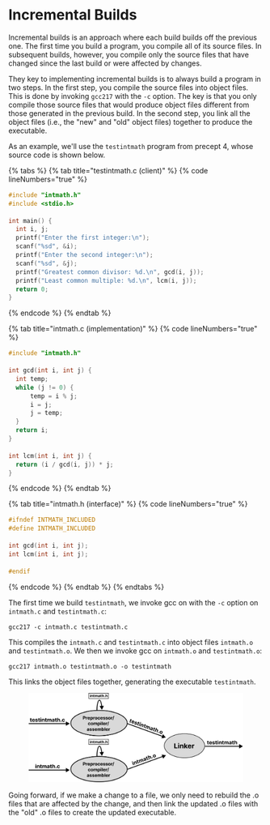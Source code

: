 # Incremental Builds

Incremental builds is an approach where each build builds off the previous one. The first time you build a program, you compile all of its source files. In subsequent builds, however, you compile only the source files that have changed since the last build or were affected by changes.

They key to implementing incremental builds is to always build a program in two steps. In the first step, you compile the source files into object files. This is done by invoking `gcc217` with the `-c` option. The key is that you only compile those source files that would produce object files different from those generated in the previous build. In the second step, you link all the object files (i.e., the "new" and "old" object files) together to produce the executable.

As an example, we'll use the `testintmath` program from precept 4, whose source code is shown below.&#x20;

{% tabs %}
{% tab title="testintmath.c (client)" %}
{% code lineNumbers="true" %}
```c
#include "intmath.h"
#include <stdio.h>

int main() {
  int i, j;
  printf("Enter the first integer:\n");
  scanf("%sd", &i);
  printf("Enter the second integer:\n");
  scanf("%sd", &j);
  printf("Greatest common divisor: %d.\n", gcd(i, j));
  printf("Least common multiple: %d.\n", lcm(i, j));
  return 0;
}
```
{% endcode %}
{% endtab %}

{% tab title="intmath.c (implementation)" %}
{% code lineNumbers="true" %}
```c
#include "intmath.h"

int gcd(int i, int j) {   
  int temp;    
  while (j != 0) {
      temp = i % j;     
      i = j;     
      j = temp;   
  }  
  return i; 
}

int lcm(int i, int j) {   
  return (i / gcd(i, j)) * j; 
}
```
{% endcode %}
{% endtab %}

{% tab title="intmath.h (interface)" %}
{% code lineNumbers="true" %}
```c
#ifndef INTMATH_INCLUDED 
#define INTMATH_INCLUDED 

int gcd(int i, int j); 
int lcm(int i, int j); 

#endif
```
{% endcode %}
{% endtab %}
{% endtabs %}

The first time we build `testintmath`, we invoke gcc on with the `-c` option on `intmath.c` and `testintmath.c`:

```
gcc217 -c intmath.c testintmath.c 
```

This compiles the `intmath.c` and `testintmath.c` into object files `intmath.o` and `testintmath.o`. We then we invoke gcc on `intmath.o` and `testintmath.o`:

```
gcc217 intmath.o testintmath.o -o testintmath
```

This links the object files together, generating the executable `testintmath`.&#x20;

<figure><img src="../../.gitbook/assets/Group 147 (2).png" alt="" width="563"><figcaption></figcaption></figure>

Going forward, if we make a change to a file, we only need to rebuild the .o files that are affected by the change, and then link the updated .o files with the "old" .o files to create the updated executable.&#x20;
